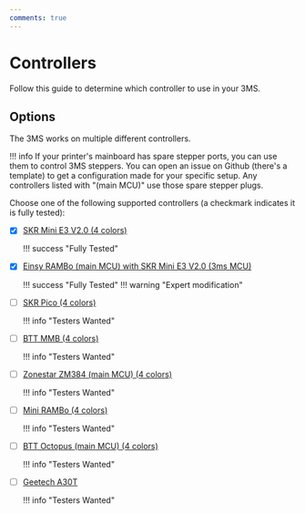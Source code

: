 ```yaml
---
comments: true
---
```


# Controllers

Follow this guide to determine which controller to use in your 3MS.

## Options

The 3MS works on multiple different controllers. 

!!! info
    If your printer's mainboard has spare stepper ports, you can use them to control 3MS steppers. You can open an issue on Github (there's a template) to get a configuration made for your specific setup. Any controllers listed with "(main MCU)" use those spare stepper plugs.

Choose one of the following supported controllers (a checkmark indicates it is fully tested):

- [X] [SKR Mini E3 V2.0 (4 colors)](skrminie3v2.md)

    !!! success "Fully Tested"

- [X] [Einsy RAMBo (main MCU) with SKR Mini E3 V2.0 (3ms MCU)](einsyrambo-skrminie3v2.md)

    !!! success "Fully Tested"
    !!! warning "Expert modification"

- [ ] [SKR Pico (4 colors)](skrpico.md)

    !!! info "Testers Wanted"

- [ ] [BTT MMB (4 colors)](bttmmb.md)

    !!! info "Testers Wanted"

- [ ] [Zonestar ZM384 (main MCU) (4 colors)](zm384main.md)

    !!! info "Testers Wanted"

- [ ] [Mini RAMBo (4 colors)](minirambo.md)

    !!! info "Testers Wanted"

- [ ] [BTT Octopus (main MCU) (4 colors)](bttoctopusmain.md)

    !!! info "Testers Wanted"

- [ ] [Geetech A30T](geetech-a30t.md)

    !!! info "Testers Wanted"
